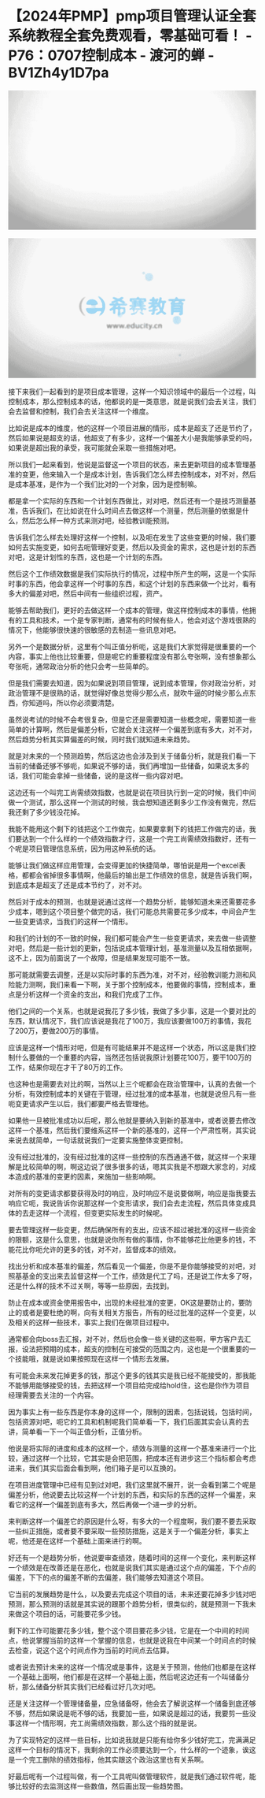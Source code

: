 # 【2024年PMP】pmp项目管理认证全套系统教程全套免费观看，零基础可看！ - P76：0707控制成本 - 渡河的蝉 - BV1Zh4y1D7pa

![](img/2579be1b3ae17976224b9adb8a2c8aa9_0.png)

![](img/2579be1b3ae17976224b9adb8a2c8aa9_1.png)

接下来我们一起看到的是项目成本管理，这样一个知识领域中的最后一个过程，叫控制成本，那么控制成本的话，他都说的是一类意思，就是说我们会去关注，我们会去监督和控制，我们会去关注这样一个维度。

比如说是成本的维度，他的这样一个项目进展的情形，成本是超支了还是节约了，然后如果说是超支的话，他超支了有多少，这样一个偏差大小是我能够承受的吗，如果说是超出我的承受，我可能就会采取一些措施对吧。

所以我们一起来看到，他说是监督这一个项目的状态，来去更新项目的成本管理基准的变更，他来输入一个是成本计划，告诉我们怎么样去控制成本，对不对，然后是成本基准，是作为一个我们比对的一个对象，因为是控制嘛。

都是拿一个实际的东西和一个计划东西做比，对对吧，然后还有一个是技巧测量基准，告诉我们，在比如说在什么时间点去做这样一个测量，然后测量的依据是什么，然后怎么样一种方式来测对吧，经验教训能预测。

告诉我们怎么样去处理好这样一个控制，以及呃在发生了这些变更的时候，我们要如何去实施变更，如何去呃管理好变更，然后以及资金的需求，这也是计划的东西对吧，这是计划性的东西，这也是一个计划的东西。

然后这个工作绩效数据是我们实际执行的情况，过程中所产生的啊，这是一个实际时事的东西，他会拿这样一个时事的东西，和这个计划的东西来做一个比对，看有多大的偏差对吧，然后中间有一些组织过程，资产。

能够去帮助我们，更好的去做这样一个成本的管理，做这样控制成本的事情，他拥有的工具和技术，一个是专家判断，通常有的时候有些人，他会对这个游戏很熟的情况下，他能够很快速的很敏感的去制造一些讯息对吧。

另外一个是数据分析，这里有个叫正值分析呃，这是我们大家觉得是很重要的一个内容，事实上他也比较重要，但是呢它的重要程度没有那么夸张啊，没有想象那么夸张呃，通常政治分析的他只会考一些简单的。

但是我们需要去知道，因为如果说到项目管理，说到成本管理，你对政治分析，对政治管理不是很熟的话，就觉得好像总觉得少那么点，就吹牛逼的时候少那么点东西，你知道吗，所以你必须要清楚。

虽然说考试的时候不会考很复杂，但是它还是需要知道一些概念呢，需要知道一些简单的计算啊，然后是偏差分析，它就会关注这样一个偏差到底有多大，对不对，然后趋势分析其实算偏差的时候，同时我们就知道未来趋势。

就是对未来的一个预测趋势，然后这边也会涉及到关于储备分析，就是我们看一下当前的储备还够不够呃，如果说不够的话，我们再增加一些储备，如果说太多的话，我们可能会拿掉一些储备，说的是这样一些内容对吧。

这边还有一个叫完工尚需绩效指数，也就是说在项目执行到一定的时候，我们中间做一个测试，那么这样一个测试的时候，我会想知道还剩多少工作没有做完，然后我还剩了多少钱没花掉。

我能不能用这个剩下的钱把这个工作做完，如果要拿剩下的钱把工作做完的话，我们要达到一个什么样的一个绩效指数才行，这是一个完工尚需绩效指数好，还有一个呢是项目管理信息系统，因为用这种系统的话。

能够让我们做这样应用管理，会变得更加的快捷简单，哪怕说是用一个excel表格，都都会省掉很多事情啊，他最后的输出是工作绩效的信息，就是告诉我们啊，到底成本是超支了还是成本节约了，对不对。

然后对于成本的预测，也就是说通过这样一个趋势分析，能够知道未来还需要花多少成本，嗯到这个项目整个做完的话，我们可能总共需要花多少成本，中间会产生一些变更请求，当我们的这样一个情形。

和我们的计划的不一致的时候，我们都可能会产生一些变更请求，来去做一些调整对吧，然后是一些计划的更新，包括说成本管理计划，基准测量以及互相依据啊，这不上，因为前面说了一个故障，但是结果发现可能不一致。

那可能就需要去调整，还是以实际时事的东西为准，对不对，经验教训能力测和风险能力测啊，我们来看一下啊，关于那个控制成本，他要做的事情，控制成本，重点是分析这样一个资金的支出，和我们完成了工作。

他们之间的一个关系，也就是说我花了多少钱，我做了多少事，这是一个要对比的东西，默认情况下，我们应该说是我花了100万，我应该要做100万的事情，我花了200万，要做200万的事情。

应该是这样一个情形对吧，但是有可能结果并不是这样一个状态，所以这是我们控制什么要做的一个重要的内容，当然还包括说我原计划要花100万，要干100万的工作，结果你现在才干了80万的工作。

也这种也是需要去对比的啊，当然以上三个呢都会在政治管理中，认真的去做一个分析，有效控制成本的关键在于管理，经过批准的成本基准，也就是说但凡有一些呃变更请求产生以后，我们都要严格去管理他。

如果他一旦被批准成功以后呢，那么他就是要纳入到新的基准中，或者说要去修改这样一个基准，然后我们要维系这样一个新的基准的，这样一个严肃性啊，其实说来说去就简单，一句话就说我们一定要实施整体变更控制。

没有经过批准的，没有经过批准的这样一些控制的东西通通不做，就这样一个来理解是比较简单的啊，啊这边说了很多很多的话，嗯其实我是不想跟大家念的，对成本造成的基准的变更的因素，来施加一些影响啊。

对所有的变更请求都要获得及时的响应，及时响应不是说要做啊，响应是指我要去响应它呃，我说告诉你说那这样一个变形请求，我们会去走流程，然后具体变成具体的去走这样一个流程，但变更实际发生的时候呢。

要去管理这样一些变更，然后确保所有的支出，应该不超过被批准的这样一些资金的限额，这是什么意思，也就是说你所有做的事情，你不能够花比他更多的钱，不能花比你呃允许的更多的钱，对不对，监督成本的绩效。

找出分析和成本基准的偏差，然后看见一个偏差，你是不是你能够接受的对吧，对照基基金的支出来去监督这样一个工作，绩效是代工了吗，还是说工作太多了呀，还是什么样的技术不过关啊，等等一些原因，去找到。

防止在成本或资金使用报告中，出现的未经批准的变更，OK这是要防止的，要防止的或者是要杜绝的啊，向有关相关方报告，所有的经过批准的这样一个变更，以及相关的这样一些技术，事实上我们在做项目过程中。

通常都会向boss去汇报，对不对，然后也会像一些关键的这些啊，甲方客户去汇报，设法把预期的成本，超支的控制在可接受的范围之内，这也是一个很重要的一个技能哦，就是说如果按照现在这样一个情形去发展。

有可能会未来发花掉更多的钱，那这个更多的钱其实是我已经不能接受的，那我能不能够用能够接受的钱，去把这样一个项目给完成给hold住，这也是你作为项目经理需要去关注的一个内容。

因为事实上有一些东西是你本身的这样一个，限制的因素，包括说钱，包括时间，包括资源对吧，呃它的工具和机制呢我们简单看一下，我们后面其实会认真的去讲，简单看一下一个叫正值分析，正值分析。

他说是将实际的进度和成本的这样一个，绩效与测量的这样一个基准来进行一个比较，通过这样一个比较，它其实是会把范围，把成本还有进步这三个指标都会考虑进来，我们其实后面会看到啊，他们箱子是可以互换的。

在项目进度管理中已经有见到过对吧，我们这里就不展开，说一会看到第二个呢是偏差分析，他说要去比较这样一个计划的东西，和实际的东西的这样一个偏差，来看它的这样一个偏差到底有多大，然后再做一个进一步的分析。

来判断这样一个偏差它的原因是什么呀，有多大的一个程度啊，我们要不要去采取一些纠正措施，或者要不要采取一些预防措施，这是关于一个偏差分析，事实上呢，他还是在这样一个基础上面来进行的啊。

好还有一个是趋势分析，他说要审查绩效，随着时间的这样一个变化，来判断这样一个绩效是在改善还是在恶化，也就是说我们其实是通过这个点的偏差，下个点的偏差，下下的点的偏差不断的去偏差，我们能够去知道这个项目。

它当前的发展趋势是什么，以及要去完成这个项目的话，未来还要花掉多少钱对吧预测，那么预测的话就是其实说的跟那个趋势分析，很类似的，就是预测一下我未来做这个项目的话，可能要花多少钱。

剩下的工作可能要花多少钱，整个这个项目要花多少钱，它是在一个中间的时间点，他说掌握当前的这样一个掌握的信息，也就是说我在中间某一个时间点的时候去检查，说这个这个时间点作为当前的时间点去估算。

或者说去预计未来的这样一个情况或是事件，这是关于预测，他他们也都是在这样一个基础上面啊，他们都是在这样一个基础上面，然后呢这边还有一个叫储备分析，那么储备分析其实我们已经看过好几次对吧。

还是关注这样一个管理储备量，应急储备呀，他会去了解说这样一个储备到底还够不够，然后如果说是呃不够的话，我要加一些，如果说是超过的话，我要剪一些没事这样一个情形啊，完工尚需绩效指数，那么这个指的就是说。

为了实现特定的这样一些目标，比如说我就是只能有给你多少钱好完工，完满满足这样一个目标的情况下，我剩余的工作必须要达到一个，什么样的一个迹象，诶这是一个完工删除的绩效指标，他其实跟这个政治这里也有关系啊。

好最后呢有一个过程叫做，有一个工具呢叫做管理软件，就是我们通过软件呢，能够比较好的去监测这样一些数值，然后画出现一些趋势图。

